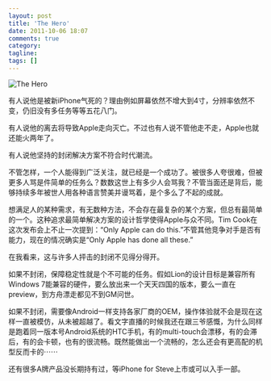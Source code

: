 ```yaml
---
layout: post
title: 'The Hero'
date: 2011-10-06 18:07
comments: true
category: 
tagline: 
tags: []
---
```

    

![The Hero](http://qingpei.me/images/in_post/t_hero1.png)

有人说他是被新iPhone气死的？理由例如屏幕依然不增大到4寸，分辨率依然不变，仍旧没有多任务等等五花八门。

有人说他的离去将导致Apple走向灭亡。不过也有人说不管他走不走，Apple也就还能火两年了。

有人说他坚持的封闭解决方案不符合时代潮流。

不管怎样，一个人能得到广泛关注，就已经是一个成功了。被很多人夸很难，但被更多人骂是件简单的任务么？数数这世上有多少人会骂我？不管当面还是背后，能够持续多年被世人用各种语言赞美并谩骂着，是个多么了不起的成就。

想满足人的某种需求，有无数种方法，不会存在最复杂的某个方案，但总有最简单的一个。这种追求最简单解决方案的设计哲学使得Apple与众不同。Tim Cook在这次发布会上不止一次提到：“Only Apple can do this.”不管其他竞争对手是否有能力，现在的情况确实是“Only Apple has done all these.”

在我看来，这与许多人抨击的封闭不见得分得开。

如果不封闭，保障稳定性就是个不可能的任务。假如Lion的设计目标是兼容所有Windows 7能兼容的硬件，要么放出来一个天天四国的版本，要么一直在preview，到方舟漂走都见不到GM问世。

如果不封闭，需要像Android一样支持各家厂商的OEM，操作体验就不会是现在这样一直被模仿，从未被超越了。看文字直播的时候我还在跟三爷感慨，为什么同样是跑着同一版本号Android系统的HTC手机，有的multi-touch会漂移，有的会滞后，有的会卡顿，也有的很流畅。既然能做出一个流畅的，怎么还会有更高配的机型反而卡的⋯⋯

还有很多A牌产品没长期持有过，等iPhone for Steve上市或可以入手一部。
